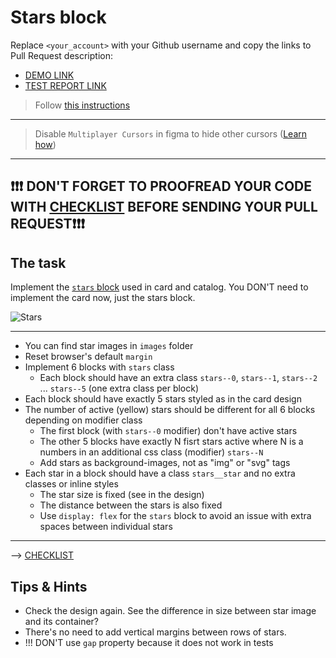 # Stars block
Replace `<your_account>` with your Github username and copy the links to Pull Request description:
- [DEMO LINK](https://venher-v.github.io/layout_stars/)
- [TEST REPORT LINK](https://venher-v.github.io/layout_stars/report/html_report/)

> Follow [this instructions](https://mate-academy.github.io/layout_task-guideline)
___

> Disable `Multiplayer Cursors` in figma to hide other cursors ([Learn how](https://mate-academy.github.io/layout_task-guideline/figma.html#multiplayer-cursors))
___

## ❗️❗️❗️ DON'T FORGET TO PROOFREAD YOUR CODE WITH [CHECKLIST](https://github.com/mate-academy/layout_stars/blob/master/checklist.md) BEFORE SENDING YOUR PULL REQUEST❗️❗️❗️

## The task
Implement the [`stars` block](https://www.figma.com/file/EIBkG1dy1jnK88YPO34Qir/Moyo-Catalog-updated) used in card and catalog.
You DON'T need to implement the card now, just the stars block.

![Stars](./reference/stars.png)
___
+ You can find star images in `images` folder
+ Reset browser's default `margin`
+ Implement 6 blocks with `stars` class
  + Each block should have an extra class `stars--0`, `stars--1`, `stars--2` ... `stars--5` (one extra class per block)
+ Each block should have exactly 5 stars styled as in the card design
+ The number of active (yellow) stars should be different for all 6 blocks depending on modifier class
  + The first block (with `stars--0` modifier) don't have active stars
  + The other 5 blocks have exactly N fisrt stars active where N is a numbers in an additional css class (modifier) `stars--N`
  + Add stars as background-images, not as "img" or "svg" tags
+ Each star in a block should have a class `stars__star` and no extra classes or inline styles
  + The star size is fixed (see in the design)
  + The distance between the stars is also fixed
  + Use `display: flex` for the `stars` block to avoid an issue with extra spaces between individual stars
---
--> [CHECKLIST](https://github.com/mate-academy/layout_stars/blob/master/checklist.md)

## Tips & Hints
- Check the design again. See the difference in size between star image and its
container?
- There's no need to add vertical margins between rows of stars.
- !!! DON'T use `gap` property because it does not work in tests

